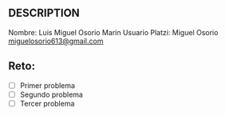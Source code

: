 ## DESCRIPTION

Nombre: Luis Miguel Osorio Marin
Usuario Platzi: Miguel Osorio miguelosorio613@gmail.com

## Reto:

- [ ] Primer problema
- [ ] Segundo problema
- [ ] Tercer problema
